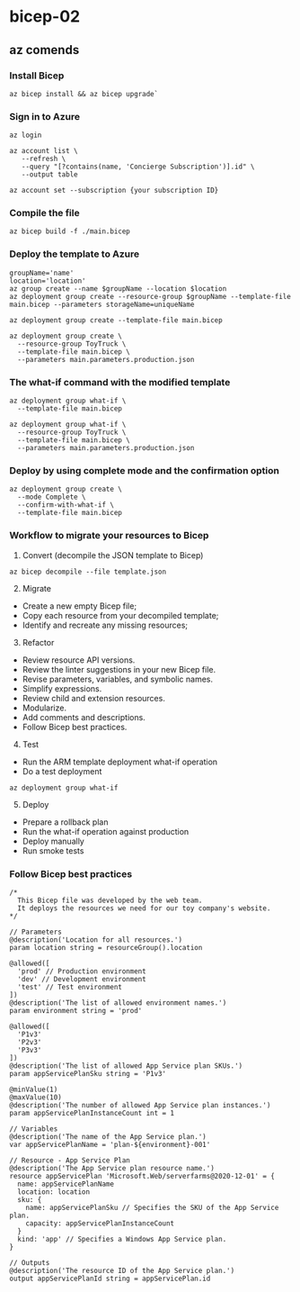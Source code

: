 # bicep-02

## az comends

### Install Bicep
```
az bicep install && az bicep upgrade`
```

### Sign in to Azure
```
az login
```

```
az account list \
   --refresh \
   --query "[?contains(name, 'Concierge Subscription')].id" \
   --output table
```

```
az account set --subscription {your subscription ID}
```

### Compile the file
```
az bicep build -f ./main.bicep
```

### Deploy the template to Azure
```
groupName='name'
location='location'
az group create --name $groupName --location $location
az deployment group create --resource-group $groupName --template-file main.bicep --parameters storageName=uniqueName

az deployment group create --template-file main.bicep

az deployment group create \
  --resource-group ToyTruck \
  --template-file main.bicep \
  --parameters main.parameters.production.json
```

### The what-if command with the modified template
```
az deployment group what-if \
  --template-file main.bicep

az deployment group what-if \
  --resource-group ToyTruck \
  --template-file main.bicep \
  --parameters main.parameters.production.json
```

### Deploy by using complete mode and the confirmation option
```
az deployment group create \
  --mode Complete \
  --confirm-with-what-if \
  --template-file main.bicep
```

### Workflow to migrate your resources to Bicep
1. Convert (decompile the JSON template to Bicep)
```
az bicep decompile --file template.json
```
2. Migrate
  - Create a new empty Bicep file;
  - Copy each resource from your decompiled template;
  - Identify and recreate any missing resources;
3. Refactor
  - Review resource API versions.
  - Review the linter suggestions in your new Bicep file.
  - Revise parameters, variables, and symbolic names.
  - Simplify expressions.
  - Review child and extension resources.
  - Modularize.
  - Add comments and descriptions.
  - Follow Bicep best practices.
4. Test
  - Run the ARM template deployment what-if operation
  - Do a test deployment
```
az deployment group what-if
```
5. Deploy
  - Prepare a rollback plan
  - Run the what-if operation against production
  - Deploy manually
  - Run smoke tests

### Follow Bicep best practices
```
/*
  This Bicep file was developed by the web team.
  It deploys the resources we need for our toy company's website.
*/

// Parameters
@description('Location for all resources.')
param location string = resourceGroup().location

@allowed([
  'prod' // Production environment
  'dev' // Development environment
  'test' // Test environment
])
@description('The list of allowed environment names.')
param environment string = 'prod'

@allowed([
  'P1v3'
  'P2v3'
  'P3v3'
])
@description('The list of allowed App Service plan SKUs.')
param appServicePlanSku string = 'P1v3'

@minValue(1)
@maxValue(10)
@description('The number of allowed App Service plan instances.')
param appServicePlanInstanceCount int = 1

// Variables
@description('The name of the App Service plan.')
var appServicePlanName = 'plan-${environment}-001'

// Resource - App Service Plan
@description('The App Service plan resource name.')
resource appServicePlan 'Microsoft.Web/serverfarms@2020-12-01' = {
  name: appServicePlanName
  location: location
  sku: {
    name: appServicePlanSku // Specifies the SKU of the App Service plan.
    capacity: appServicePlanInstanceCount
  }
  kind: 'app' // Specifies a Windows App Service plan.
}

// Outputs
@description('The resource ID of the App Service plan.')
output appServicePlanId string = appServicePlan.id
```